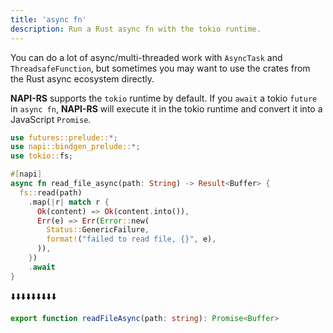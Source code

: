 ```yaml
---
title: 'async fn'
description: Run a Rust async fn with the tokio runtime.
---
```


You can do a lot of async/multi-threaded work with `AsyncTask` and `ThreadsafeFunction`, but sometimes you may want to use the crates from the Rust async ecosystem directly.

**NAPI-RS** supports the `tokio` runtime by default. If you `await` a tokio `future` in `async fn`, **NAPI-RS** will execute it in the tokio runtime and convert it into a JavaScript `Promise`.

```rust {6} title=lib.rs
use futures::prelude::*;
use napi::bindgen_prelude::*;
use tokio::fs;

#[napi]
async fn read_file_async(path: String) -> Result<Buffer> {
  fs::read(path)
    .map(|r| match r {
      Ok(content) => Ok(content.into()),
      Err(e) => Err(Error::new(
        Status::GenericFailure,
        format!("failed to read file, {}", e),
      )),
    })
    .await
}
```

⬇️⬇️⬇️⬇️⬇️⬇️⬇️⬇️⬇️

```ts title=index.d.ts
export function readFileAsync(path: string): Promise<Buffer>
```
